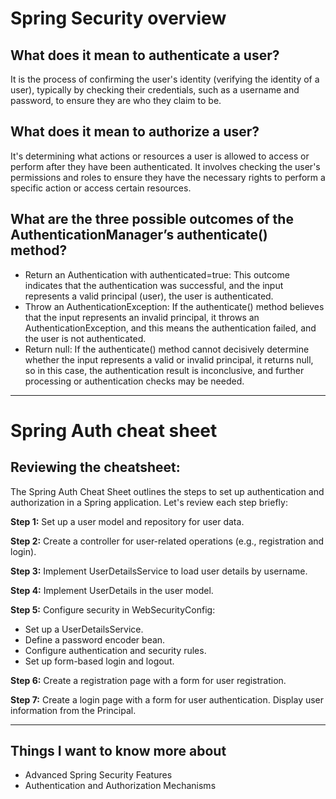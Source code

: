 # Spring Security overview

## What does it mean to authenticate a user?

It is the process of confirming the user's identity (verifying the identity of a user), typically by checking their credentials, such as a username and password, to ensure they are who they claim to be. 

## What does it mean to authorize a user?

It's determining what actions or resources a user is allowed to access or perform after they have been authenticated. It involves checking the user's permissions and roles to ensure they have the necessary rights to perform a specific action or access certain resources.

## What are the three possible outcomes of the AuthenticationManager’s authenticate() method?

- Return an Authentication with authenticated=true: This outcome indicates that the authentication was successful, and the input represents a valid principal (user), the user is authenticated.
- Throw an AuthenticationException: If the authenticate() method believes that the input represents an invalid principal, it throws an AuthenticationException, and this means the authentication failed, and the user is not authenticated.
- Return null: If the authenticate() method cannot decisively determine whether the input represents a valid or invalid principal, it returns null, so in this case, the authentication result is inconclusive, and further processing or authentication checks may be needed.

---

# Spring Auth cheat sheet

## Reviewing the cheatsheet:

The Spring Auth Cheat Sheet outlines the steps to set up authentication and authorization in a Spring application. Let's review each step briefly:

**Step 1:** Set up a user model and repository for user data.

**Step 2:** Create a controller for user-related operations (e.g., registration and login).

**Step 3:** Implement UserDetailsService to load user details by username.

**Step 4:** Implement UserDetails in the user model.

**Step 5:** Configure security in WebSecurityConfig:

- Set up a UserDetailsService.
- Define a password encoder bean.
- Configure authentication and security rules.
- Set up form-based login and logout.

**Step 6:** Create a registration page with a form for user registration.

**Step 7:** Create a login page with a form for user authentication. Display user information from the Principal.

---

## Things I want to know more about

- Advanced Spring Security Features
- Authentication and Authorization Mechanisms

 